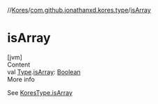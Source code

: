 //[Kores](../index.md)/[com.github.jonathanxd.kores.type](index.md)/[isArray](is-array.md)



# isArray  
[jvm]  
Content  
val [Type](https://docs.oracle.com/javase/8/docs/api/java/lang/reflect/Type.html).[isArray](is-array.md): [Boolean](https://kotlinlang.org/api/latest/jvm/stdlib/kotlin/-boolean/index.html)  
More info  


See [KoresType.isArray](-kores-type/is-array.md)

  



